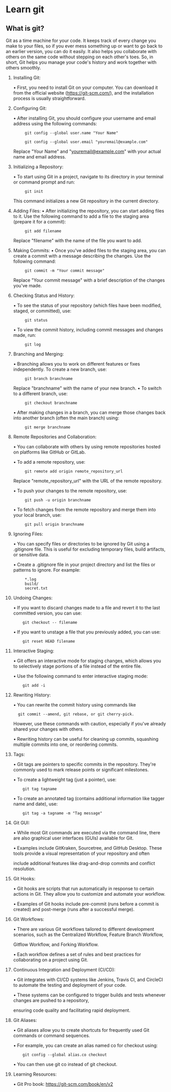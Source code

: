 # Learn git 
## What is git?
Git as a time machine for your code. It keeps track of every change you make to your files, so if you ever mess something up or want to go back to an earlier version, you can do it easily. It also helps you collaborate with others on the same code without stepping on each other's toes. So, in short, Git helps you manage your code's history and work together with others smoothly.


1. Installing Git:
   
      • First, you need to install Git on your computer. You can download it from the official website (https://git-scm.com/), and the installation process is usually 
         straightforward.

2. Configuring Git:

      • After installing Git, you should configure your username and email address using the following commands:
            
            git config --global user.name "Your Name"
         
            git config --global user.email "youremail@example.com"
   
      Replace "Your Name" and "youremail@example.com" with your actual name and email address.

3. Initializing a Repository:
   
    • To start using Git in a project, navigate to its directory in your terminal or command prompt and run:
      
            git init
   
      This command initializes a new Git repository in the current directory.

4. Adding Files:
    • After initializing the repository, you can start adding files to it. Use the following command to add a file to the staging area (prepare it for a commit):
      
            git add filename
   
      Replace "filename" with the name of the file you want to add.

5. Making Commits:
    • Once you've added files to the staging area, you can create a commit with a message describing the changes. Use the following command:
      
            git commit -m "Your commit message"


      Replace "Your commit message" with a brief description of the changes you've made.

6. Checking Status and History:
 
    • To see the status of your repository (which files have been modified, staged, or committed), use:
      
            git status

    • To view the commit history, including commit messages and changes made, run:
      
            git log
   
7. Branching and Merging:
      
    • Branching allows you to work on different features or fixes independently. To create a new branch, use:
      
            git branch branchname


      Replace "branchname" with the name of your new branch.
    • To switch to a different branch, use:
      
            git checkout branchname
      
    • After making changes in a branch, you can merge those changes back into another branch (often the main branch) using:
      
            git merge branchname

8. Remote Repositories and Collaboration:

    • You can collaborate with others by using remote repositories hosted on platforms like GitHub or GitLab.
   
    • To add a remote repository, use:
      
            git remote add origin remote_repository_url

      Replace "remote_repository_url" with the URL of the remote repository.

    • To push your changes to the remote repository, use:
      
            git push -u origin branchname
      

    • To fetch changes from the remote repository and merge them into your local branch, use:
      
            git pull origin branchname

9. Ignoring Files:
 
    • You can specify files or directories to be ignored by Git using a .gitignore file. This is useful for excluding temporary files, build artifacts, or sensitive data.
    
    • Create a .gitignore file in your project directory and list the files or patterns to ignore. For example:
      
            *.log
            build/
            secret.txt

   
10. Undoing Changes:
    
    • If you want to discard changes made to a file and revert it to the last committed version, you can use:
      
            git checkout -- filename
    
    • If you want to unstage a file that you previously added, you can use:
      
            git reset HEAD filename

11. Interactive Staging:
    
    • Git offers an interactive mode for staging changes, which allows you to selectively stage portions of a file instead of the entire file.
    
    • Use the following command to enter interactive staging mode:
      
            git add -i

    
12. Rewriting History:
 
    • You can rewrite the commit history using commands like
    
          git commit --amend, git rebase, or git cherry-pick.
    
    However, use these commands with caution, especially if you've already shared your changes with others.
    
    • Rewriting history can be useful for cleaning up commits, squashing multiple commits into one, or reordering commits.


13. Tags:
    
    • Git tags are pointers to specific commits in the repository. They're commonly used to mark release points or significant milestones.
    
    • To create a lightweight tag (just a pointer), use:
      
            git tag tagname
    
    • To create an annotated tag (contains additional information like tagger name and date), use:
      
            git tag -a tagname -m "Tag message"

14. Git GUI:
    
    • While most Git commands are executed via the command line, there are also graphical user interfaces (GUIs) available for Git.
    
    • Examples include GitKraken, Sourcetree, and GitHub Desktop. These tools provide a visual representation of your repository and often
    
    include additional features like drag-and-drop commits and conflict resolution.


15. Git Hooks:
    
    • Git hooks are scripts that run automatically in response to certain actions in Git. They allow you to customize and automate your workflow.
    
    • Examples of Git hooks include pre-commit (runs before a commit is created) and post-merge (runs after a successful merge).


16. Git Workflows:
    
    • There are various Git workflows tailored to different development scenarios, such as the Centralized Workflow, Feature Branch Workflow,
    
    Gitflow Workflow, and Forking Workflow.
    
    • Each workflow defines a set of rules and best practices for collaborating on a project using Git.


17. Continuous Integration and Deployment (CI/CD):
    
    • Git integrates with CI/CD systems like Jenkins, Travis CI, and CircleCI to automate the testing and deployment of your code.
    
    • These systems can be configured to trigger builds and tests whenever changes are pushed to a repository,
    
    ensuring code quality and facilitating rapid deployment.



18. Git Aliases:

    • Git aliases allow you to create shortcuts for frequently used Git commands or command sequences.
    
    • For example, you can create an alias named co for checkout using:
      
            git config --global alias.co checkout

    
    • You can then use git co instead of git checkout.


19. Learning Resources:
    
    • Git Pro book: https://git-scm.com/book/en/v2
    
   
